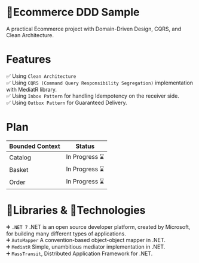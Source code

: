 # :shopping_cart:Ecommerce DDD Sample
A practical Ecommerce project with Domain-Driven Design, CQRS, and Clean Architecture.

# Features
:white_check_mark: Using `Clean Architecture` <br />
:white_check_mark: Using `CQRS (Command Query Responsibility Segregation)` implementation with MediatR library.<br />
:white_check_mark: Using `Inbox Pattern` for handling Idempotency on the receiver side. <br />
:white_check_mark: Using `Outbox Pattern` for Guaranteed Delivery.

# Plan

| Bounded Context  | Status |
| ------------- | ------------- |
| Catalog  | In Progress :hourglass: |
| Basket  | In Progress :hourglass: |
| Order  | In Progress :hourglass: |

# :ledger:Libraries & :mag_right:Technologies
:heavy_plus_sign: `.NET 7` .NET is an open source developer platform, created by Microsoft, for building many different types of applications. <br />
:heavy_plus_sign: `AutoMapper` A convention-based object-object mapper in .NET. <br />
:heavy_plus_sign: `MediatR` Simple, unambitious mediator implementation in .NET. <br />
:heavy_plus_sign: `MassTransit`, Distributed Application Framework for .NET.
